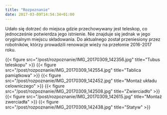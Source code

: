 ```yaml
---
title: "Rozpoznanie"
date: 2017-03-09T14:54:34+01:00
---
```


Udało się dotrzeć do miejsca gdzie przechowywany jest teleskop, co jednocześnie potwierdza jego istnienie. Nie znajduje się jednak w jego oryginalnym miejscu składowania. Do aktualnego został przeniesiony przez robotników, którzy prowadzili renowacje wieży na przełomie 2016-2017 roku.

{{< figure src="/post/rozpoznanie/IMG_20170309_142356.jpg" title="Tubus teleskopu" >}}
{{< figure src="/post/rozpoznanie/IMG_20170309_142554.jpg" title="Tablica pamiątkowa" >}}
{{< figure src="/post/rozpoznanie/IMG_20170309_142452.jpg" title="Montaż układu celowniczego" >}}
{{< figure src="/post/rozpoznanie/IMG_20170309_142508.jpg" title="Zwierciadło" >}}
{{< figure src="/post/rozpoznanie/IMG_20170309_142615.jpg" title="Montaż zwerciadła" >}}
{{< figure src="/post/rozpoznanie/IMG_20170309_142438.jpg" title="Statyw" >}}
